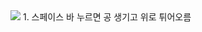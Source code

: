 <img src="https://github.com/hahacandy/udemy_unreal-engine5/blob/main/images/1.1.gif?raw=true">
1. 스페이스 바 누르면 공 생기고 위로 튀어오름
